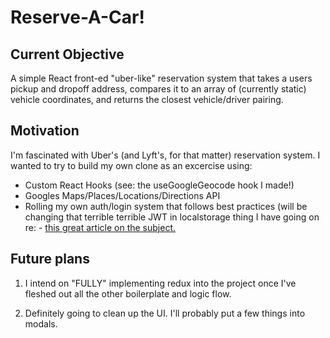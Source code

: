 # Reserve-A-Car!

## Current Objective

A simple React front-ed "uber-like" reservation system that takes a users pickup and dropoff address, compares it to an array of (currently static) vehicle coordinates, and returns the closest vehicle/driver pairing.

## Motivation

I'm fascinated with Uber's (and Lyft's, for that matter) reservation system. I wanted to try to build my own clone as an excercise using:

 * Custom React Hooks (see: the useGoogleGeocode hook I made!)
 * Googles Maps/Places/Locations/Directions API
 * Rolling my own auth/login system that follows best practices (will be changing that terrible terrible JWT in localstorage thing I have going on re: - <a href="https://www.rdegges.com/2018/please-stop-using-local-storage/">this great article on the subject.</a>

## Future plans

1. I intend on "FULLY" implementing redux into the project once I've fleshed out all the other boilerplate and logic flow.

2. Definitely going to clean up the UI. I'll probably put a few things into modals.
